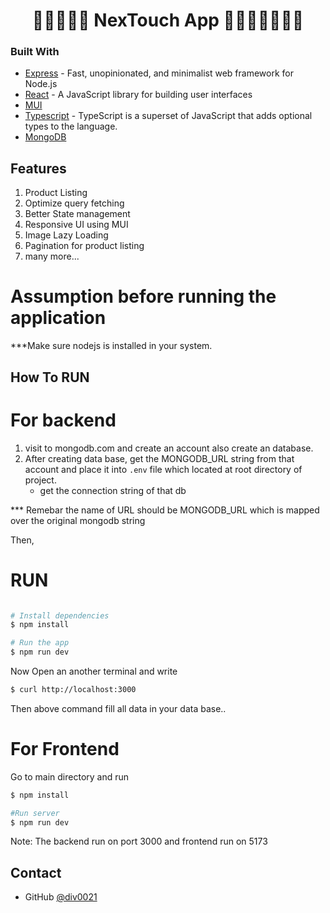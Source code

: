
<h1 align="center">🫵🫵🚀🚀😎 NexTouch App 👨🏽‍💻🚀🚀🔥🔥</h1>


### Built With
- [Express](https://expressjs.com/) - Fast, unopinionated, and minimalist web framework for Node.js
- [React](https://reactjs.org/)  - A JavaScript library for building user interfaces
- [MUI](https://mui.com/)
- [Typescript](https://www.typescriptlang.org/)  - TypeScript is a superset of JavaScript that adds optional types to the language.
- [MongoDB](https://www.mongodb.com/) 

## Features

1. Product Listing
2. Optimize query fetching
3. Better State management
4. Responsive UI using MUI
5. Image Lazy Loading
6. Pagination for product listing
7. many more...


# Assumption before running the application

 ***Make sure nodejs is installed in your system.



## How To RUN

# For backend

<!-- Example: -->
1. visit to mongodb.com and create an account also create an database.
2. After creating data base, get the MONGODB_URL string from  that account and place it into `.env` file which located at root directory of project.
   - get the connection string of that db

*** Remebar the name of URL should be MONGODB_URL
which is mapped over the original mongodb string

Then,
# RUN
```bash

# Install dependencies
$ npm install

# Run the app
$ npm run dev
```

Now Open an another terminal and write
```bash
$ curl http://localhost:3000

```
Then above command fill all data in your data base..

# For Frontend

Go to main directory and run

```bash
$ npm install

#Run server
$ npm run dev

```
Note: The backend run on port 3000 and frontend run on 5173

## Contact

- GitHub [@div0021](https://github.com/div0021)
